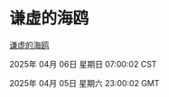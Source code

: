 # 谦虚的海鸥
[谦虚的海鸥](http://219.139.199.21:56308/qxdho/course/base/hotlink/index.php)

2025年 04月 06日 星期日 07:00:02 CST

2025年 04月 05日 星期六 23:00:02 GMT
